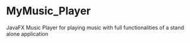 # MyMusic_Player
JavaFX Music Player for playing music with full functionalities of a stand alone application
